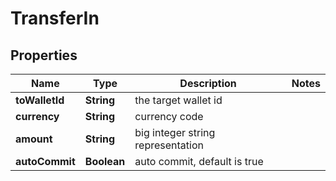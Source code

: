 

# TransferIn


## Properties

Name | Type | Description | Notes
------------ | ------------- | ------------- | -------------
**toWalletId** | **String** | the target wallet id | 
**currency** | **String** | currency code | 
**amount** | **String** | big integer string representation | 
**autoCommit** | **Boolean** | auto commit, default is true | 



